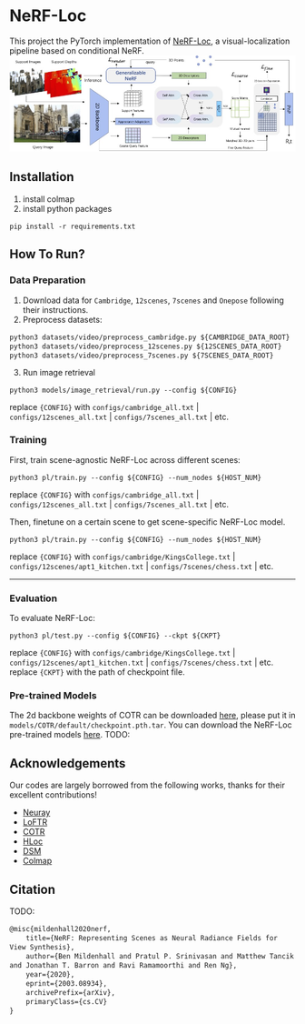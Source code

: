 # NeRF-Loc


This project the PyTorch implementation of [NeRF-Loc](), a visual-localization pipeline based on conditional NeRF.
![overview](./imgs/overview.jpg)

## Installation

1. install colmap
2. install python packages

```
pip install -r requirements.txt
```

## How To Run?

### Data Preparation

1. Download data for `Cambridge`, `12scenes`, `7scenes` and `Onepose` following their instructions. 
2. Preprocess datasets: 

```
python3 datasets/video/preprocess_cambridge.py ${CAMBRIDGE_DATA_ROOT}
python3 datasets/video/preprocess_12scenes.py ${12SCENES_DATA_ROOT}
python3 datasets/video/preprocess_7scenes.py ${7SCENES_DATA_ROOT}
```

3. Run image retrieval

```
python3 models/image_retrieval/run.py --config ${CONFIG}
```
replace `{CONFIG}` with `configs/cambridge_all.txt` | `configs/12scenes_all.txt` | `configs/7scenes_all.txt` | etc.

### Training

First, train scene-agnostic NeRF-Loc across different scenes: 

```
python3 pl/train.py --config ${CONFIG} --num_nodes ${HOST_NUM}
```

replace `{CONFIG}` with `configs/cambridge_all.txt` | `configs/12scenes_all.txt` | `configs/7scenes_all.txt` | etc.

Then, finetune on a certain scene to get scene-specific NeRF-Loc model.

```
python3 pl/train.py --config ${CONFIG} --num_nodes ${HOST_NUM}
```

replace `{CONFIG}` with `configs/cambridge/KingsCollege.txt` | `configs/12scenes/apt1_kitchen.txt` | `configs/7scenes/chess.txt` | etc.

---

### Evaluation

To evaluate NeRF-Loc: 

```
python3 pl/test.py --config ${CONFIG} --ckpt ${CKPT}
```

replace `{CONFIG}` with `configs/cambridge/KingsCollege.txt` | `configs/12scenes/apt1_kitchen.txt` | `configs/7scenes/chess.txt` | etc.
replace `{CKPT}` with the path of checkpoint file.


### Pre-trained Models
The 2d backbone weights of COTR can be downloaded [here](https://www.cs.ubc.ca/research/kmyi_data/files/2021/cotr/default.zip), please put it in `models/COTR/default/checkpoint.pth.tar`.
You can download the NeRF-Loc pre-trained models [here](). TODO:

## Acknowledgements
Our codes are largely borrowed from the following works, thanks for their excellent contributions!
+ [Neuray](https://github.com/liuyuan-pal/NeuRay) 
+ [LoFTR](https://github.com/zju3dv/LoFTR) 
+ [COTR](https://github.com/ubc-vision/COTR)
+ [HLoc](https://github.com/cvg/Hierarchical-Localization)
+ [DSM](https://github.com/Tangshitao/Dense-Scene-Matching)
+ [Colmap](https://github.com/colmap/colmap)

## Citation
TODO:
```
@misc{mildenhall2020nerf,
    title={NeRF: Representing Scenes as Neural Radiance Fields for View Synthesis},
    author={Ben Mildenhall and Pratul P. Srinivasan and Matthew Tancik and Jonathan T. Barron and Ravi Ramamoorthi and Ren Ng},
    year={2020},
    eprint={2003.08934},
    archivePrefix={arXiv},
    primaryClass={cs.CV}
}
```
